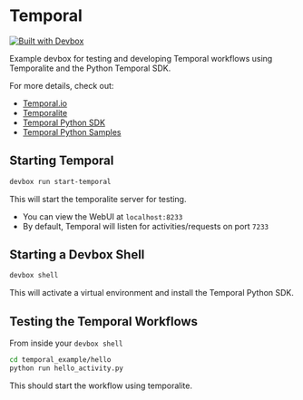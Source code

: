 # Temporal

[![Built with Devbox](https://www.jetify.com/devbox/img/shield_galaxy.svg)](https://www.jetify.com/devbox/docs/contributor-quickstart/)

Example devbox for testing and developing Temporal workflows using Temporalite and the Python Temporal SDK.

For more details, check out:

* [Temporal.io](https://temporal.io/)
* [Temporalite](https://github.com/temporalio/temporalite)
* [Temporal Python SDK](https://github.com/temporalio/sdk-python)
* [Temporal Python Samples](https://github.com/temporalio/samples-python)

## Starting Temporal

```bash
devbox run start-temporal
```

This will start the temporalite server for testing.

* You can view the WebUI at `localhost:8233`
* By default, Temporal will listen for activities/requests on port `7233`

## Starting a Devbox Shell

```bash
devbox shell
```

This will activate a virtual environment and install the Temporal Python SDK.

## Testing the Temporal Workflows

From inside your `devbox shell`

```bash
cd temporal_example/hello
python run hello_activity.py
```

This should start the workflow using temporalite.
